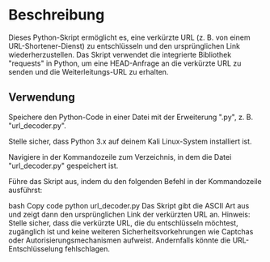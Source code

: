 # Beschreibung
Dieses Python-Skript ermöglicht es, eine verkürzte URL (z. B. von einem URL-Shortener-Dienst) zu entschlüsseln und den ursprünglichen Link wiederherzustellen. Das Skript verwendet die integrierte Bibliothek "requests" in Python, um eine HEAD-Anfrage an die verkürzte URL zu senden und die Weiterleitungs-URL zu erhalten.

## Verwendung
Speichere den Python-Code in einer Datei mit der Erweiterung ".py", z. B. "url_decoder.py".

Stelle sicher, dass Python 3.x auf deinem Kali Linux-System installiert ist.

Navigiere in der Kommandozeile zum Verzeichnis, in dem die Datei "url_decoder.py" gespeichert ist.

Führe das Skript aus, indem du den folgenden Befehl in der Kommandozeile ausführst:

bash
Copy code
python url_decoder.py
Das Skript gibt die ASCII Art aus und zeigt dann den ursprünglichen Link der verkürzten URL an.
Hinweis: Stelle sicher, dass die verkürzte URL, die du entschlüsseln möchtest, zugänglich ist und keine weiteren Sicherheitsvorkehrungen wie Captchas oder Autorisierungsmechanismen aufweist. Andernfalls könnte die URL-Entschlüsselung fehlschlagen.
